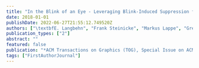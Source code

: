 ```yaml
---
title: "In the Blink of an Eye - Leveraging Blink-Induced Suppression for Imperceptible Position and Orientation Redirection in Virtual Reality"
date: 2018-01-01
publishDate: 2022-06-27T21:55:12.749520Z
authors: ["\textbfE. Langbehn", "Frank Steinicke", "Markus Lappe", "Gregory F. Welch", "Gerd Bruder"]
publication_types: ["2"]
abstract: ""
featured: false
publication: "*ACM Transactions on Graphics (TOG), Special Issue on ACM SIGGRAPH*"
tags: ["FirstAuthorJournal"]
---
```


